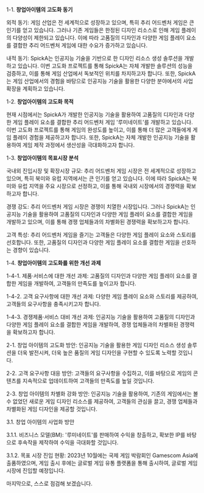 1-1. **창업아이템의 고도화 동기**

외적 동기: 게임 산업은 전 세계적으로 성장하고 있으며, 특히 추리 어드벤처 게임은 큰 인기를 얻고 있습니다. 그러나 기존 게임들은 한정된 디자인 리소스로 인해 게임 플레이의 다양성이 제한되고 있습니다. 이에 따라 고품질의 디자인과 다양한 게임 플레이 요소를 결합한 추리 어드벤처 게임에 대한 수요가 증가하고 있습니다.

내적 동기: SpickA는 인공지능 기술을 기반으로 한 디자인 리소스 생성 솔루션을 개발하고 있습니다. 이번 고도화 프로젝트를 통해 SpickA는 자체 개발한 솔루션의 성능을 검증하고, 이를 통해 게임 산업에서 독보적인 위치를 차지하고자 합니다. 또한, SpickA는 게임 산업에서의 경험을 바탕으로 인공지능 기술을 활용한 다양한 분야에서의 사업 확장을 계획하고 있습니다.

1-2. **창업아이템의 고도화 목적**

현재 시점에서는 SpickA가 개발한 인공지능 기술을 활용하여 고품질의 디자인과 다양한 게임 플레이 요소를 결합한 추리 어드벤처 게임 '루미네이트'를 개발하고 있습니다. 이번 고도화 프로젝트를 통해 게임의 완성도를 높이고, 이를 통해 더 많은 고객들에게 게임 플레이 경험을 제공하고자 합니다. 또한, SpickA는 자체 개발한 인공지능 기술을 활용하여 게임 제작 과정에서 생산성을 극대화하고자 합니다.

1-3. **창업아이템의 목표시장 분석**

국내외 진입시장 및 확장시장 규모: 추리 어드벤처 게임 시장은 전 세계적으로 성장하고 있으며, 특히 북미와 유럽 지역에서는 큰 인기를 얻고 있습니다. 이에 따라 SpickA는 북미와 유럽 지역을 주요 시장으로 선정하고, 이를 통해 국내외 시장에서의 경쟁력을 확보하고자 합니다.

경쟁 강도: 추리 어드벤처 게임 시장은 경쟁이 치열한 시장입니다. 그러나 SpickA는 인공지능 기술을 활용하여 고품질의 디자인과 다양한 게임 플레이 요소를 결합한 게임을 개발하고 있으며, 이를 통해 경쟁 업체들과의 차별화된 경쟁력을 확보하고자 합니다.

고객 특성: 추리 어드벤처 게임을 즐기는 고객들은 다양한 게임 플레이 요소와 스토리를 선호합니다. 또한, 고품질의 디자인과 다양한 게임 플레이 요소를 결합한 게임을 선호하는 경향이 있습니다.

1-4. **창업아이템의 고도화를 위한 개선 과제**

1-4-1. 제품·서비스에 대한 개선 과제: 고품질의 디자인과 다양한 게임 플레이 요소를 결합한 게임을 개발하여, 고객들의 만족도를 높이고자 합니다.

1-4-2. 고객 요구사항에 대한 개선 과제: 다양한 게임 플레이 요소와 스토리를 제공하여, 고객들의 요구사항을 충족시키고자 합니다.

1-4-3. 경쟁제품·서비스 대비 개선 과제: 인공지능 기술을 활용하여 고품질의 디자인과 다양한 게임 플레이 요소를 결합한 게임을 개발하여, 경쟁 업체들과의 차별화된 경쟁력을 확보하고자 합니다.

2-1. 창업 아이템의 고도화 방안: 인공지능 기술을 활용한 게임 디자인 리소스 생성 솔루션을 더욱 발전시켜, 더욱 높은 품질의 게임 디자인을 구현할 수 있도록 노력할 것입니다.

2-2. 고객 요구사항 대응 방안: 고객들의 요구사항을 수집하고, 이를 바탕으로 게임의 콘텐츠를 지속적으로 업데이트하여 고객들의 만족도를 높일 것입니다.

2-3. 창업 아이템의 차별화 강화 방안: 인공지능 기술을 활용하여, 기존의 게임에서는 볼 수 없었던 새로운 게임 디자인 리소스를 제공하여, 고객들의 관심을 끌고, 경쟁 업체들과 차별화된 게임 디자인을 제공할 것입니다.

3.1. 창업 아이템의 사업화 방안

3.1.1. 비즈니스 모델(BM): '루미네이트'를 판매하여 수익을 창출하고, 확보한 IP를 바탕으로 후속작을 제작하여 수익을 극대화할 것입니다.

3.1.2. 목표 시장 진입 현황: 2023년 10월에는 국제 게임 박람회인 Gamescom Asia에 출품하였으며, 게임 출시 후에는 글로벌 게임 유통 플랫폼을 통해 출시하여, 글로벌 게임 시장에 진입할 예정입니다.

마지막으로, 스스로 점검해 보겠습니다.